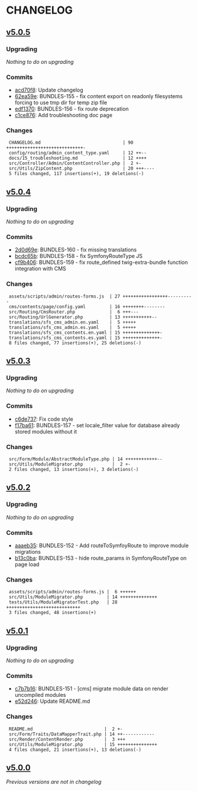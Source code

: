 # CHANGELOG

## [v5.0.5](https://github.com/softspring/cms-bundle/releases/tag/v5.0.5)

### Upgrading

*Nothing to do on upgrading*

### Commits

- [acd70f8](https://github.com/softspring/cms-bundle/commit/acd70f8f31069d5940f394e8b4e1ce991fc248a1): Update changelog
- [62ea59e](https://github.com/softspring/cms-bundle/commit/62ea59e6b3fe9d16a8bbad567e74d20a482e7b4c): BUNDLES-155 - fix content export on readonly filesystems forcing to use tmp dir for temp zip file
- [edf1370](https://github.com/softspring/cms-bundle/commit/edf13705d165c9f0ae79c1809c010e32bc0dcd7c): BUNDLES-156 - fix route deprecation
- [c1ce876](https://github.com/softspring/cms-bundle/commit/c1ce8767f0ec98a27497d227be4e8f29f9521e6d): Add troubleshooting doc page

### Changes

```
 CHANGELOG.md                               | 90 +++++++++++++++++++++++++++++-
 config/routing/admin_content_type.yaml     | 12 ++--
 docs/15_troubleshooting.md                 | 12 ++++
 src/Controller/Admin/ContentController.php |  2 +-
 src/Utils/ZipContent.php                   | 20 +++----
 5 files changed, 117 insertions(+), 19 deletions(-)
```

## [v5.0.4](https://github.com/softspring/cms-bundle/releases/tag/v5.0.4)

### Upgrading

*Nothing to do on upgrading*

### Commits

- [2d0d69e](https://github.com/softspring/cms-bundle/commit/2d0d69e6677ef3a694ac968438536577d79a7722): BUNDLES-160 - fix missing translations
- [bcdc65b](https://github.com/softspring/cms-bundle/commit/bcdc65b628edb62fd434f768afa205f28578352b): BUNDLES-158 - fix SymfonyRouteType JS
- [cf9b406](https://github.com/softspring/cms-bundle/commit/cf9b4066592d5e5465bb39443b5a62fe58091b82): BUNDLES-159 - fix route_defined twig-extra-bundle function integration with CMS

### Changes

```
 assets/scripts/admin/routes-forms.js  | 27 +++++++++++++++++----------
 cms/contents/page/config.yaml         | 16 ++++++++--------
 src/Routing/CmsRouter.php             |  6 +++---
 src/Routing/UrlGenerator.php          | 13 +++++++++++--
 translations/sfs_cms_admin.en.yaml    |  5 +++++
 translations/sfs_cms_admin.es.yaml    |  5 +++++
 translations/sfs_cms_contents.en.yaml | 15 ++++++++++++++-
 translations/sfs_cms_contents.es.yaml | 15 ++++++++++++++-
 8 files changed, 77 insertions(+), 25 deletions(-)
```

## [v5.0.3](https://github.com/softspring/cms-bundle/releases/tag/v5.0.3)

### Upgrading

*Nothing to do on upgrading*

### Commits

- [c6de737](https://github.com/softspring/cms-bundle/commit/c6de73764001c6522fa98f8fc666c433c2192ca6): Fix code style
- [f17ba61](https://github.com/softspring/cms-bundle/commit/f17ba610e9aba197b30e113566d5384368ed4769): BUNDLES-157 - set locale_filter value for database already stored modules without it

### Changes

```
 src/Form/Module/AbstractModuleType.php | 14 ++++++++++++--
 src/Utils/ModuleMigrator.php           |  2 +-
 2 files changed, 13 insertions(+), 3 deletions(-)
```

## [v5.0.2](https://github.com/softspring/cms-bundle/releases/tag/v5.0.2)

### Upgrading

*Nothing to do on upgrading*

### Commits

- [aaaeb35](https://github.com/softspring/cms-bundle/commit/aaaeb35542437be93476052ed40a2e01e299af22): BUNDLES-152 - Add routeToSymfoyRoute to improve module migrations
- [b13c0ba](https://github.com/softspring/cms-bundle/commit/b13c0ba15e9f680129b8a5abc5b35945d70f2295): BUNDLES-153 - hide route_params in SymfonyRouteType on page load

### Changes

```
 assets/scripts/admin/routes-forms.js |  6 ++++++
 src/Utils/ModuleMigrator.php         | 14 ++++++++++++++
 tests/Utils/ModuleMigratorTest.php   | 28 ++++++++++++++++++++++++++++
 3 files changed, 48 insertions(+)
```

## [v5.0.1](https://github.com/softspring/cms-bundle/releases/tag/v5.0.1)

### Upgrading

*Nothing to do on upgrading*

### Commits

- [c7b7b16](https://github.com/softspring/cms-bundle/commit/c7b7b1609fc06ff19ef8605eb53234e93ffaef99): BUNDLES-151 - [cms] migrate module data on render uncompiled modules
- [e52d246](https://github.com/softspring/cms-bundle/commit/e52d2460084fda6974782b8464efb1c3162a4cd5): Update README.md

### Changes

```
 README.md                           |  2 +-
 src/Form/Traits/DataMapperTrait.php | 14 ++------------
 src/Render/ContentRender.php        |  3 +++
 src/Utils/ModuleMigrator.php        | 15 +++++++++++++++
 4 files changed, 21 insertions(+), 13 deletions(-)
```

## [v5.0.0](https://github.com/softspring/cms-bundle/releases/tag/v5.0.0)

*Previous versions are not in changelog*
